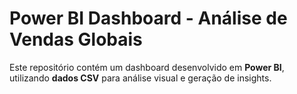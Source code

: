# Power BI Dashboard - Análise de Vendas Globais

Este repositório contém um dashboard desenvolvido em **Power BI**, utilizando **dados CSV** para análise visual e geração de insights.


